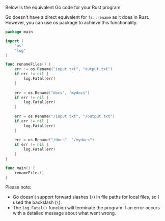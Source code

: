  Below is the equivalent Go code for your Rust program:

Go doesn't have a direct equivalent for `fs::rename` as it does in Rust. However, you can use os package to achieve this functionality. 

```go
package main

import (
	"os"
	"log"
)

func renameFiles() {
    err := os.Rename("input.txt", "output.txt")
    if err != nil {
        log.Fatal(err)
    }
    
    err = os.Rename("docs", "mydocs")
    if err != nil {
        log.Fatal(err)
    }
    
    err = os.Rename("/input.txt", "/output.txt")
    if err != nil {
        log.Fatal(err)
    }
    
    err = os.Rename("/docs", "/mydocs")
    if err != nil {
        log.Fatal(err)
    }
}

func main() {
	renameFiles()
}
```
Please note: 
- Go doesn't support forward slashes (`/`) in file paths for local files, so I used the backslash (`\`).
- The `log.Fatal()` function will terminate the program if an error occurs with a detailed message about what went wrong.
